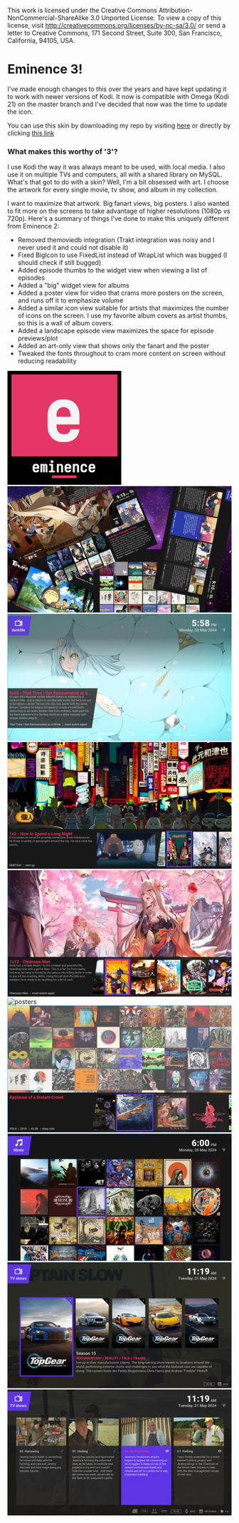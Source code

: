 This work is licensed under the Creative Commons Attribution-NonCommercial-ShareAlike 3.0 Unported License.
To view a copy of this license, visit http://creativecommons.org/licenses/by-nc-sa/3.0/
or send a letter to Creative Commons, 171 Second Street, Suite 300, San Francisco, California, 94105, USA.

# Eminence 3!

I've made enough changes to this over the years and have kept updating it to work with newer versions of Kodi. It now is compatible with Omega (Kodi 21) on the master branch and I've decided that now was the time to update the icon. 

You can use this skin by downloading my repo by visiting [here](https://dkoch84.github.io/repository.dkoch84/) or directly by clicking [this link](https://dkoch84.github.io/repository.dkoch84/repository.dank-1.0.0.zip)

### What makes this worthy of '3'?
I use Kodi the way it was always meant to be used, with local media. I also use it on multiple TVs and computers, all with a shared library on MySQL. What's that got to do with a skin? Well, I'm a bit obsessed with art. I choose the artwork for every single movie, tv show, and album in my collection. 

I want to maximize that artwork. Big fanart views, big posters. I also wanted to fit more on the screens to take advantage of higher resolutions (1080p vs 720p). Here's a summary of things I've done to make this uniquely different from Eminence 2:

- Removed themoviedb integration (Trakt integration was noisy and I never used it and could not disable it)
- Fixed BigIcon to use FixedList instead of WrapList which was bugged (I should check if still bugged)
- Added episode thumbs to the widget view when viewing a list of episodes
- Added a "big" widget view for albums
- Added a poster view for video that crams more posters on the screen, and runs off it to emphasize volume
- Added a similar icon view suitable for artists that maximizes the number of icons on the screen. I use my favorite album covers as artist thumbs, so this is a wall of album covers.
- Added a landscape episode view maximizes the space for episode previews/plot
- Added an art-only view that shows only the fanart and the poster
- Tweaked the fonts throughout to cram more content on screen without reducing readability

![icon](./icon.png)
![fanart](./fanart.jpg)
![main](./images/main.png)
![episodes](./images/episode.png)
![shows](./images/shows.png)
![posters](./images/posters.png)
![album](./images/album.png)
![artists](./images/artists.png)
![season-list](./images/season-list.png)
![episode-list](./images/episode-list.png)